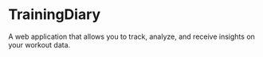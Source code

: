# TrainingDiary

A web application that allows you to track, analyze, and receive insights on your workout data.

